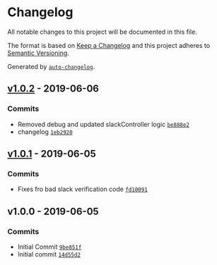 # Changelog

All notable changes to this project will be documented in this file.

The format is based on [Keep a Changelog](http://keepachangelog.com/en/1.0.0/)
and this project adheres to [Semantic Versioning](http://semver.org/spec/v2.0.0.html).

Generated by [`auto-changelog`](https://github.com/CookPete/auto-changelog).

## [v1.0.2](https://github.com/martinholden-skillsoft/node-percipio-slackcommand/compare/v1.0.1...v1.0.2) - 2019-06-06

### Commits

- Removed debug and updated slackController logic [`be888e2`](https://github.com/martinholden-skillsoft/node-percipio-slackcommand/commit/be888e24281d865cbdcc9af206b5c7ddd232c779)
- changelog [`1eb2920`](https://github.com/martinholden-skillsoft/node-percipio-slackcommand/commit/1eb2920d22072eaca1a90ebc80be67e78abea7c1)

## [v1.0.1](https://github.com/martinholden-skillsoft/node-percipio-slackcommand/compare/v1.0.0...v1.0.1) - 2019-06-05

### Commits

- Fixes fro bad slack verification code [`fd10091`](https://github.com/martinholden-skillsoft/node-percipio-slackcommand/commit/fd100918e7a3044158bdfe53de0c74aec3b4afff)

## v1.0.0 - 2019-06-05

### Commits

- Initial Commit [`9be851f`](https://github.com/martinholden-skillsoft/node-percipio-slackcommand/commit/9be851f2873de8fdb61b6aabaa8ff95bc365455d)
- Initial commit [`14d55d2`](https://github.com/martinholden-skillsoft/node-percipio-slackcommand/commit/14d55d24aec5d2f920b08d5007df551c2337d1b4)
